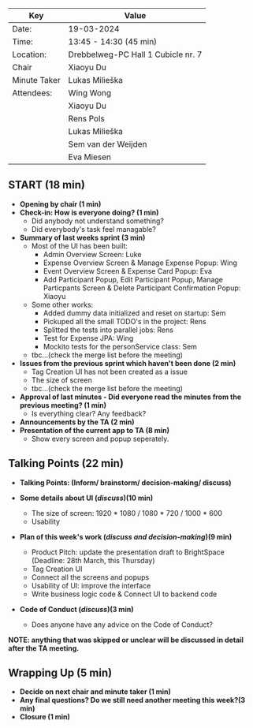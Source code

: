 | Key | Value |
| --- | --- |
| Date: | 19-03-2024 |
| Time: | 13:45 - 14:30 (45 min) |
| Location: | Drebbelweg-PC Hall 1 Cubicle nr. 7|
| Chair | Xiaoyu Du |
| Minute Taker | Lukas Milieška |
| Attendees: | Wing Wong |
|            | Xiaoyu Du |
|            | Rens Pols |
|            | Lukas Milieška |
|            | Sem van der Weijden |
|            | Eva Miesen |

## START (18 min)
- **Opening by chair (1 min)**
- **Check-in: How is everyone doing? (1 min)**
    - Did anybody not understand something?
    - Did everybody's task feel managable?
- **Summary of last weeks sprint (3 min)**
    - Most of the UI has been built:
        - Admin Overview Screen: Luke
        - Expense Overview Screen & Manage Expense Popup: Wing
        - Event Overview Screen & Expense Card Popup: Eva
        - Add Participant Popup, Edit Participant Popup, Manage Particpants Screen & Delete Participant Confirmation Popup: Xiaoyu
    - Some other works:
        - Added dummy data initialized and reset on startup: Sem
        - Pickuped all the small TODO's in the project: Rens
        - Splitted the tests into parallel jobs: Rens
        - Test for Expense JPA: Wing
        - Mockito tests for the personService class: Sem
    - tbc...(check the merge list before the meeting)
- **Issues from the previous sprint which haven't been done (2 min)**
    - Tag Creation UI has not been created as a issue
    - The size of screen
    - tbc...(check the merge list before the meeting)
- **Approval of last minutes - Did everyone read the minutes from the previous meeting? (1 min)**
    - Is everything clear? Any feedback?
- **Announcements by the TA (2 min)**
- **Presentation of the current app to TA (8 min)**
    - Show every screen and popup seperately.

## Talking Points (22 min)
- **Talking Points: (Inform/ brainstorm/ decision-making/ discuss)**
- **Some details about UI (*discuss*)(10 min)**
    - The size of screen: 1920 * 1080 / 1080 * 720 / 1000 * 600
    - Usability

- **Plan of this week's work (*discuss and decision-making*)(9 min)**
    - Product Pitch: update the presentation draft to BrightSpace (Deadline: 28th March, this Thursday)
    - Tag Creation UI
    - Connect all the screens and popups
    - Usability of UI: improve the interface
    - Write business logic code & Connect UI to backend code

- **Code of Conduct (*discuss*)(3 min)**
    - Does anyone have any advice on the Code of Conduct? 
   


**NOTE: anything that was skipped or unclear will be discussed in detail after the TA meeting.**


## Wrapping Up (5 min)
- **Decide on next chair and minute taker (1 min)**
- **Any final questions? Do we still need another meeting this week?(3 min)**
- **Closure (1 min)**
